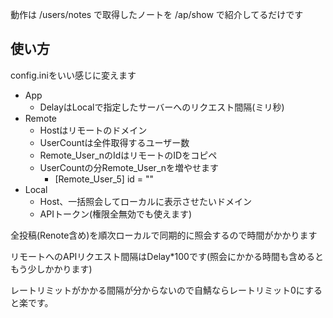 動作は
/users/notes
で取得したノートを
/ap/show
で紹介してるだけです

## 使い方
config.iniをいい感じに変えます
- App
  - DelayはLocalで指定したサーバーへのリクエスト間隔(ミリ秒)
- Remote
  - Hostはリモートのドメイン
  - UserCountは全件取得するユーザー数
  - Remote_User_nのIdはリモートのIDをコピペ
  - UserCountの分Remote_User_nを増やせます
    - [Remote_User_5] id = ""
- Local
    - Host、一括照会してローカルに表示させたいドメイン
    - APIトークン(権限全無効でも使えます)

全投稿(Renote含め)を順次ローカルで同期的に照会するので時間がかかります  
  
リモートへのAPIリクエスト間隔はDelay*100です(照会にかかる時間も含めるともう少しかかります)  
  
レートリミットがかかる間隔が分からないので自鯖ならレートリミット0にすると楽です。
